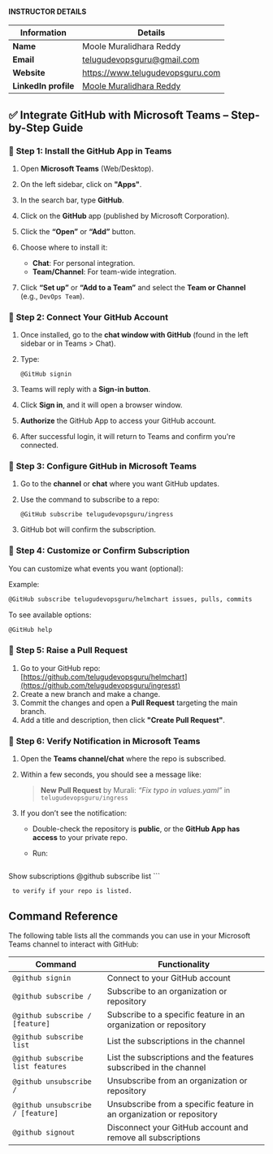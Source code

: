 #### INSTRUCTOR DETAILS

|  Information             | Details                                                                      |
|----------------------    |------------------------------------------------------------------------------|
| **Name**                 | Moole Muralidhara Reddy                                                      |
| **Email**                | telugudevopsguru@gmail.com                                                |
| **Website**              | https://www.telugudevopsguru.com               |
| **LinkedIn profile**     | [Moole Muralidhara Reddy](https://www.linkedin.com/in/moole-muralidhara-reddy) |


## ✅ **Integrate GitHub with Microsoft Teams – Step-by-Step Guide**

### 🔹 **Step 1: Install the GitHub App in Teams**

1. Open **Microsoft Teams** (Web/Desktop).
2. On the left sidebar, click on **"Apps"**.
3. In the search bar, type **GitHub**.
4. Click on the **GitHub** app (published by Microsoft Corporation).
5. Click the **“Open”** or **“Add”** button.
6. Choose where to install it:

   * **Chat**: For personal integration.
   * **Team/Channel**: For team-wide integration.
7. Click **“Set up”** or **“Add to a Team”** and select the **Team or Channel** (e.g., `DevOps Team`).

### 🔹 **Step 2: Connect Your GitHub Account**

1. Once installed, go to the **chat window with GitHub** (found in the left sidebar or in Teams > Chat).
2. Type:

   ```
   @GitHub signin
   ```
3. Teams will reply with a **Sign-in button**.
4. Click **Sign in**, and it will open a browser window.
5. **Authorize** the GitHub App to access your GitHub account.
6. After successful login, it will return to Teams and confirm you're connected.


### 🔹 **Step 3: Configure GitHub in Microsoft Teams**

1. Go to the **channel** or **chat** where you want GitHub updates.
2. Use the command to subscribe to a repo:

   ```
   @GitHub subscribe telugudevopsguru/ingress
   ```
3. GitHub bot will confirm the subscription.


### 🔹 **Step 4: Customize or Confirm Subscription**

You can customize what events you want (optional):

Example:

```bash
@GitHub subscribe telugudevopsguru/helmchart issues, pulls, commits
```

To see available options:

```bash
@GitHub help
```

### 🔹 **Step 5: Raise a Pull Request**

1. Go to your GitHub repo:
   [https://github.com/telugudevopsguru/helmchart](https://github.com/telugudevopsguru/ingresst)
2. Create a new branch and make a change.
3. Commit the changes and open a **Pull Request** targeting the main branch.
4. Add a title and description, then click **"Create Pull Request"**.

### 🔹 **Step 6: Verify Notification in Microsoft Teams**

1. Open the **Teams channel/chat** where the repo is subscribed.

2. Within a few seconds, you should see a message like:

   > **New Pull Request** by Murali: *“Fix typo in values.yaml”* in `telugudevopsguru/ingress`

3. If you don’t see the notification:

   * Double-check the repository is **public**, or the **GitHub App has access** to your private repo.
   * Run:

     ```
  Show subscriptions
@github subscribe list
     ```

     to verify if your repo is listed.


## Command Reference

The following table lists all the commands you can use in your Microsoft Teams channel to interact with GitHub:

| Command                              | Functionality                                                              |
|--------------------------------------|-----------------------------------------------------------------------------|
| `@github signin`                     | Connect to your GitHub account                                             |
| `@github subscribe /`                | Subscribe to an organization or repository                                |
| `@github subscribe / [feature]`      | Subscribe to a specific feature in an organization or repository          |
| `@github subscribe list`             | List the subscriptions in the channel                                     |
| `@github subscribe list features`    | List the subscriptions and the features subscribed in the channel         |
| `@github unsubscribe /`              | Unsubscribe from an organization or repository                            |
| `@github unsubscribe / [feature]`    | Unsubscribe from a specific feature in an organization or repository      |
| `@github signout`                    | Disconnect your GitHub account and remove all subscriptions               |
```
